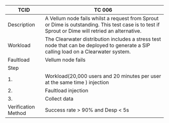 | TCID                | TC 006                                   |
| ------------------- | ---------------------------------------- |
| Description         | A Vellum node fails whilst a request from Sprout or Dime is outstanding. This test case is to test if Sprout or Dime will retried an alternative. |
| Workload            | The Clearwater distribution includes a stress test node that can be deployed to generate a SIP calling load on a Clearwater system. |
| Faultload           | Vellum node fails                        |
| Step                |                                          |
| 1.                  | Workload(20,000 users and 20 minutes per user at the same time ) injection |
| 2.                  | Faultload injection                      |
| 3.                  | Collect data                             |
| Verification Method | Success rate > 90% and Desp < 5s         |

